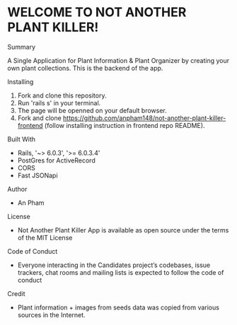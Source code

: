 # WELCOME TO NOT ANOTHER PLANT KILLER!

 Summary

A Single Application for Plant Information & Plant Organizer by creating your own plant collections. This is the backend of the app. 

 Installing

1. Fork and clone this repository.
2. Run 'rails s' in your terminal.
3. The page will be openned on your default browser.
4. Fork and clone https://github.com/anpham148/not-another-plant-killer-frontend (follow installing instruction in frontend repo README).

Built With

- Rails, '~> 6.0.3', '>= 6.0.3.4'
- PostGres for ActiveRecord
- CORS
- Fast JSONapi

 Author

- An Pham

 License

- Not Another Plant Killer App is available as open source under the terms of the MIT License

 Code of Conduct

- Everyone interacting in the Candidates project’s codebases, issue trackers, chat rooms and mailing lists is expected to follow the code of conduct

Credit

- Plant information + images from seeds data was copied from various sources in the Internet. 

